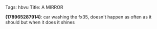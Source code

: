 Tags: hbvu
Title: A MIRROR
  
**(178965287914)**: car washing the fx35, doesn't happen as often as it should but when it does it shines 